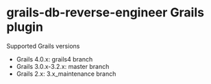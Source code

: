 # grails-db-reverse-engineer Grails plugin

Supported Grails versions

* Grails 4.0.x: grails4 branch
* Grails 3.0.x-3.2.x: master branch
* Grails 2.x: 3.x_maintenance branch

